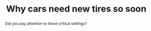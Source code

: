 ---
category: news
title: Why cars need new tires so soon
abstract: Did you pay attention to these critical settings?
publishedDateTime: 2019-03-07T18:00:02Z
sourceUrl: None
type: video

provider:
  name: Roadshow
  id: V_BBmxbJ4_global
tags:
  - Autos

images: 
  - url: assets/images/2019/3/Why-cars-need-new-tires-so-soon-1.jpg
    width: 4546
    height: 2595
    quality: 80
    title: Close-Up Of Tire Against Black Background
    attribution: 
    focalRegion:
      x1: 0
      x2: 0
      y1: 0
      y2: 0

---